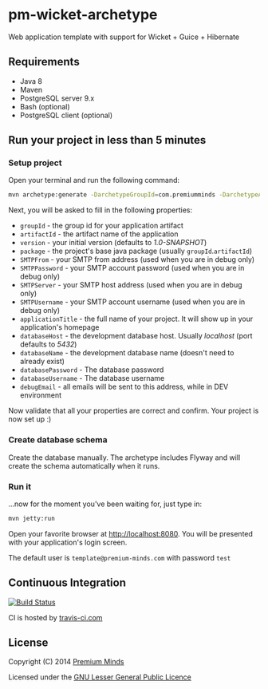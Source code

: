 pm-wicket-archetype
===================

Web application template with support for Wicket + Guice + Hibernate

## Requirements

* Java 8
* Maven
* PostgreSQL server 9.x
* Bash (optional)
* PostgreSQL client (optional)

## Run your project in less than 5 minutes

### Setup project

Open your terminal and run the following command:
```bash
mvn archetype:generate -DarchetypeGroupId=com.premiumminds -DarchetypeArtifactId=pm-wicket-archetype
```
Next, you will be asked to fill in the following properties:
* `groupId` - the group id for your application artifact
* `artifactId` - the artifact name of the application
* `version` - your initial version (defaults to *1.0-SNAPSHOT*)
* `package` - the project's base java package (usually `groupId`.`artifactId`)
* `SMTPFrom` - your SMTP from address (used when you are in debug only)
* `SMTPPassword` - your SMTP account password (used when you are in debug only)
* `SMTPServer` - your SMTP host address (used when you are in debug only)
* `SMTPUsername` - your SMTP account username (used when you are in debug only)
* `applicationTitle` - the full name of your project. It will show up in your application's homepage
* `databaseHost` - the development database host. Usually *localhost* (port defaults to *5432*)
* `databaseName` - the development database name (doesn't need to already exist)
* `databasePassword` - The database password
* `databaseUsername` - The database username
* `debugEmail` - all emails will be sent to this address, while in DEV environment

Now validate that all your properties are correct and confirm. Your project is now set up :)

### Create database schema

Create the database manually. The archetype includes Flyway and will create the schema automatically when it runs.

### Run it

...now for the moment you've been waiting for, just type in:
```bash
mvn jetty:run
```
Open your favorite browser at [http://localhost:8080](http://localhost:8080). You will be presented with your application's login screen.

The default user is `template@premium-minds.com` with password `test`

## Continuous Integration

[![Build Status](https://travis-ci.com/premium-minds/pm-wicket-archetype.png?branch=master)](https://travis-ci.com/premium-minds/pm-wicket-archetype)

CI is hosted by [travis-ci.com](https://travis-ci.com/)

## License

Copyright (C) 2014 [Premium Minds](http://www.premium-minds.com/)

Licensed under the [GNU Lesser General Public Licence](http://www.gnu.org/licenses/lgpl.html)

